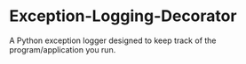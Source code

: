 # Exception-Logging-Decorator
A Python exception logger designed to keep track of the program/application you run.
